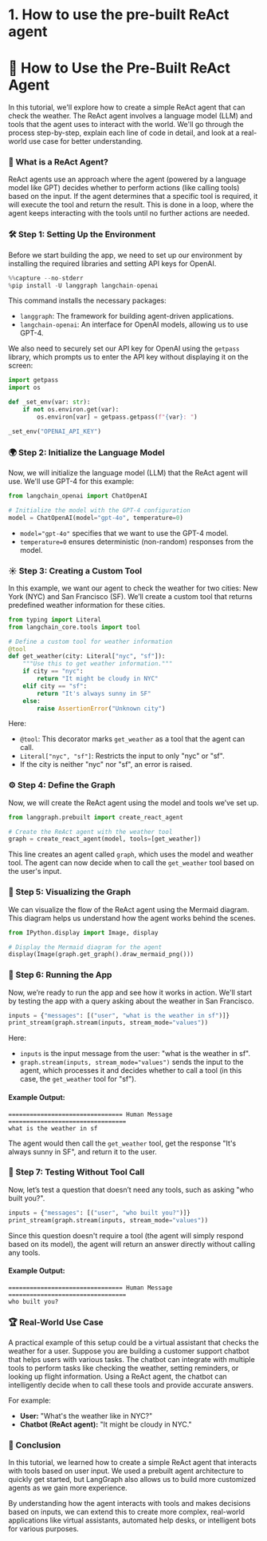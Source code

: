 # 1. How to use the pre-built ReAct agent


# 🚀 How to Use the Pre-Built ReAct Agent

In this tutorial, we'll explore how to create a simple ReAct agent that can check the weather. The ReAct agent involves a language model (LLM) and tools that the agent uses to interact with the world. We'll go through the process step-by-step, explain each line of code in detail, and look at a real-world use case for better understanding.

### 🌟 What is a ReAct Agent?

ReAct agents use an approach where the agent (powered by a language model like GPT) decides whether to perform actions (like calling tools) based on the input. If the agent determines that a specific tool is required, it will execute the tool and return the result. This is done in a loop, where the agent keeps interacting with the tools until no further actions are needed.

### 🛠️ Step 1: Setting Up the Environment

Before we start building the app, we need to set up our environment by installing the required libraries and setting API keys for OpenAI.

```python
%%capture --no-stderr
%pip install -U langgraph langchain-openai
```

This command installs the necessary packages:
- `langgraph`: The framework for building agent-driven applications.
- `langchain-openai`: An interface for OpenAI models, allowing us to use GPT-4.

We also need to securely set our API key for OpenAI using the `getpass` library, which prompts us to enter the API key without displaying it on the screen:

```python
import getpass
import os

def _set_env(var: str):
    if not os.environ.get(var):
        os.environ[var] = getpass.getpass(f"{var}: ")

_set_env("OPENAI_API_KEY")
```

### 🌍 Step 2: Initialize the Language Model

Now, we will initialize the language model (LLM) that the ReAct agent will use. We'll use GPT-4 for this example:

```python
from langchain_openai import ChatOpenAI

# Initialize the model with the GPT-4 configuration
model = ChatOpenAI(model="gpt-4o", temperature=0)
```

- `model="gpt-4o"` specifies that we want to use the GPT-4 model.
- `temperature=0` ensures deterministic (non-random) responses from the model.

### ☀️ Step 3: Creating a Custom Tool

In this example, we want our agent to check the weather for two cities: New York (NYC) and San Francisco (SF). We’ll create a custom tool that returns predefined weather information for these cities.

```python
from typing import Literal
from langchain_core.tools import tool

# Define a custom tool for weather information
@tool
def get_weather(city: Literal["nyc", "sf"]):
    """Use this to get weather information."""
    if city == "nyc":
        return "It might be cloudy in NYC"
    elif city == "sf":
        return "It's always sunny in SF"
    else:
        raise AssertionError("Unknown city")
```

Here:
- `@tool`: This decorator marks `get_weather` as a tool that the agent can call.
- `Literal["nyc", "sf"]`: Restricts the input to only "nyc" or "sf".
- If the city is neither "nyc" nor "sf", an error is raised.

### ⚙️ Step 4: Define the Graph

Now, we will create the ReAct agent using the model and tools we’ve set up.

```python
from langgraph.prebuilt import create_react_agent

# Create the ReAct agent with the weather tool
graph = create_react_agent(model, tools=[get_weather])
```

This line creates an agent called `graph`, which uses the model and weather tool. The agent can now decide when to call the `get_weather` tool based on the user's input.

### 🔄 Step 5: Visualizing the Graph

We can visualize the flow of the ReAct agent using the Mermaid diagram. This diagram helps us understand how the agent works behind the scenes.

```python
from IPython.display import Image, display

# Display the Mermaid diagram for the agent
display(Image(graph.get_graph().draw_mermaid_png()))
```

### 💬 Step 6: Running the App

Now, we’re ready to run the app and see how it works in action. We'll start by testing the app with a query asking about the weather in San Francisco.

```python
inputs = {"messages": [("user", "what is the weather in sf")]}
print_stream(graph.stream(inputs, stream_mode="values"))
```

Here:
- `inputs` is the input message from the user: "what is the weather in sf".
- `graph.stream(inputs, stream_mode="values")` sends the input to the agent, which processes it and decides whether to call a tool (in this case, the `get_weather` tool for "sf").

#### Example Output:

```
================================ Human Message =================================
what is the weather in sf
```

The agent would then call the `get_weather` tool, get the response "It's always sunny in SF", and return it to the user.

### 🧠 Step 7: Testing Without Tool Call

Now, let’s test a question that doesn’t need any tools, such as asking "who built you?".

```python
inputs = {"messages": [("user", "who built you?")]}
print_stream(graph.stream(inputs, stream_mode="values"))
```

Since this question doesn't require a tool (the agent will simply respond based on its model), the agent will return an answer directly without calling any tools.

#### Example Output:

```
================================ Human Message =================================
who built you?
```

### 🏆 Real-World Use Case

A practical example of this setup could be a virtual assistant that checks the weather for a user. Suppose you are building a customer support chatbot that helps users with various tasks. The chatbot can integrate with multiple tools to perform tasks like checking the weather, setting reminders, or looking up flight information. Using a ReAct agent, the chatbot can intelligently decide when to call these tools and provide accurate answers.

For example:
- **User:** "What's the weather like in NYC?"
- **Chatbot (ReAct agent):** "It might be cloudy in NYC."

### 🎉 Conclusion

In this tutorial, we learned how to create a simple ReAct agent that interacts with tools based on user input. We used a prebuilt agent architecture to quickly get started, but LangGraph also allows us to build more customized agents as we gain more experience.

By understanding how the agent interacts with tools and makes decisions based on inputs, we can extend this to create more complex, real-world applications like virtual assistants, automated help desks, or intelligent bots for various purposes.
